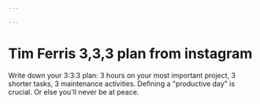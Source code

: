 ```yaml
---

---
```

# Tim Ferris 3,3,3 plan from instagram
Write down your 3:3:3 plan: 3 hours on your most important project, 3 shorter tasks, 3 maintenance activities. Defining a "productive day" is crucial. Or else you'll never be at peace.